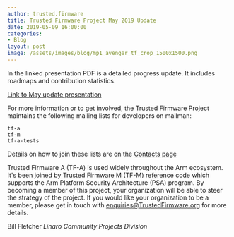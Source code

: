 ```yaml
---
author: trusted.firmware
title: Trusted Firmware Project May 2019 Update 
date: 2019-05-09 16:00:00
categories:
- Blog
layout: post
image: /assets/images/blog/mp1_avenger_tf_crop_1500x1500.png
---
```


In the linked presentation PDF is a detailed progress update. It includes roadmaps and contribution statistics. 

[Link to May update presentation](/docs/TrustedFirmware-Update-May-2019.pdf)

For more information or to get involved, the Trusted Firmware Project maintains the following mailing lists for developers on mailman:
```
tf-a
tf-m
tf-a-tests
```
Details on how to join these lists are on the [Contacts page](https://www.trustedfirmware.org/contact/)

Trusted Firmware A (TF-A) is used widely throughout the Arm ecosystem. It's been joined by Trusted Firmware M (TF-M) reference code which supports the Arm Platform Security Architecture (PSA) program. 
By becoming a member of this project, your organization will be able to steer the strategy of the project. If you would like your organization to be a member, please get in touch with enquiries@TrustedFirmware.org for more details.

Bill Fletcher
_Linaro Community Projects Division_
